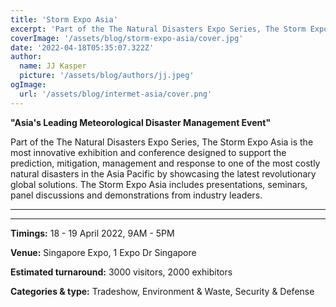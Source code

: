 ```yaml
---
title: 'Storm Expo Asia'
excerpt: 'Part of the The Natural Disasters Expo Series, The Storm Expo Asia is the most innovative exhibition and conference designed to support the prediction, mitigation, management and response to one of the most costly natural disasters in the Asia Pacific by showcasing the latest revolutionary global solutions. The Storm Expo Asia includes presentations, seminars, panel discussions and demonstrations from industry leaders.'
coverImage: '/assets/blog/storm-expo-asia/cover.jpg'
date: '2022-04-18T05:35:07.322Z'
author:
  name: JJ Kasper
  picture: '/assets/blog/authors/jj.jpeg'
ogImage:
  url: '/assets/blog/intermet-asia/cover.png'
---
```


**"Asia's Leading Meteorological Disaster Management Event"**

Part of the The Natural Disasters Expo Series, The Storm Expo Asia is the most innovative exhibition and conference designed to support the prediction, mitigation, management and response to one of the most costly natural disasters in the Asia Pacific by showcasing the latest revolutionary global solutions. The Storm Expo Asia includes presentations, seminars, panel discussions and demonstrations from industry leaders.

---

---

**Timings:**
18 - 19 April 2022, 9AM - 5PM

**Venue:** Singapore Expo, 1 Expo Dr Singapore

**Estimated turnaround:**
3000 visitors, 2000 exhibitors

**Categories & type:**
Tradeshow, Environment & Waste, Security & Defense
